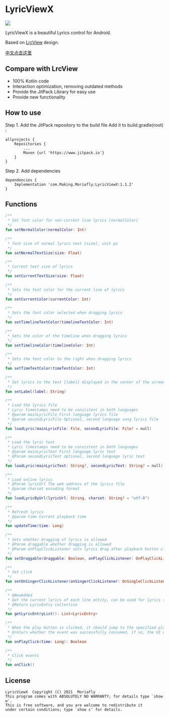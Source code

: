 # LyricViewX

[![](https://www.jitpack.io/v/Moriafly/LyricViewX.svg)](https://www.jitpack.io/#Moriafly/LyricViewX)

LyricViewX is a beautiful Lyrics control for Android.

Based on [LrcView](https://github.com/zion223/NeteaseCloudMusic-MVVM) design.

[中文点击这里](/README-zh-CN.md)

## Compare with LrcView

- 100% Kotlin code
- Interaction optimization, removing outdated methods
- Provide the JitPack Library for easy use
- Provide new functionality

## How to use 

Step 1. Add the JitPack repository to the build file
Add it to build.gradle(root) :

```
allprojects {
    Repositories {
        ...
        Maven {url 'https://www.jitpack.io'}
    }
}
```

Step 2. Add dependencies

```
dependencies {
    Implementation 'com.Making.Moriafly:LyricViewX:1.1.2'
}
```

## Functions
```kotlin
/**
 * Set font color for non-current line lyrics [normalColor]
 */
fun setNormalColor(normalColor: Int)

/**
 * font size of normal lyrics text [size], unit px
 */
fun setNormalTextSize(size: Float)

/**
 * Current text size of lyrics
 */
fun setCurrentTextSize(size: Float)

/**
 * Sets the font color for the current line of lyrics
 */
fun setCurrentColor(currentColor: Int)

/**
 * Sets the font color selected when dragging lyrics
 */
fun setTimelineTextColor(timelineTextColor: Int)

/**
 * Sets the color of the timeline when dragging lyrics
 */
fun setTimelineColor(timelineColor: Int)

/**
 * Sets the font color to the right when dragging lyrics
 */
fun setTimeTextColor(timeTextColor: Int)

/**
 * Set lyrics to the text [label] displayed in the center of the screen when empty, such as "No lyrics yet".
 */
fun setLabel(label: String)

/**
 * Load the lyrics file
 * Lyric timestamps need to be consistent in both languages
 * @param mainLyricFile First language lyrics file
 * @param secondLyricFile Optional, second language song lyrics file
 */
fun loadLyric(mainLyricFile: File, secondLyricFile: File? = null)

/**
 * Load the lyric text
 * Lyric timestamps need to be consistent in both languages
 * @param mainLyricText First language lyric text
 * @Param secondLyricText optional, second language lyric text
 */
fun loadLyric(mainLyricText: String?, secondLyricText: String? = null)

/**
 * Load online lyrics
 * @Param lyricUrl The web address of the lyrics file
 * @param charset encoding format
 */
fun loadLyricByUrl(lyricUrl: String, charset: String? = "utf-8")

/**
 * Refresh lyrics
 * @param time Current playback time
 */
fun updateTime(time: Long)

/**
 * Sets whether dragging of lyrics is allowed
 * @Param draggable whether dragging is allowed
 * @Param onPlayClickListener sets lyrics drag after playback button click listener, if drag is allowed, it cannot be null
 */
fun setDraggable(draggable: Boolean, onPlayClickListener: OnPlayClickListener?)

/**
 * Set click
 */
fun setOnSingerClickListener(onSingerClickListener: OnSingleClickListener?)

/**
 * @NewAdded
 * Get the current lyrics of each line entity, can be used for lyrics sharing
 * @Return LyricEntry collection
 */
fun getLyricEntryList(): List<LyricEntry>

/**
 * When the play button is clicked, it should jump to the specified play position
 * @return whether the event was successfully consumed, if so, the UI will be updated
 */
fun onPlayClick(time: Long): Boolean

/**
 * Click events
 */
fun onClick()

```

## License

    LyricViewX  Copyright (C) 2021  Moriafly
    This program comes with ABSOLUTELY NO WARRANTY; for details type `show w'.
    This is free software, and you are welcome to redistribute it
    under certain conditions; type `show c' for details.